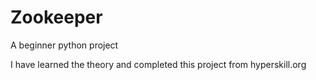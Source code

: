 # Zookeeper
A beginner python project 

I have learned the theory and completed this project from hyperskill.org
